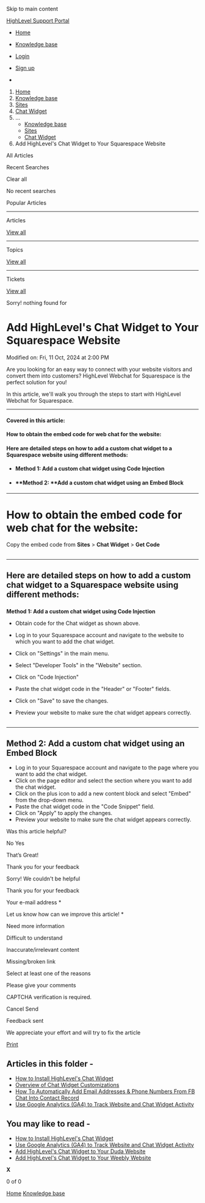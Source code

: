Skip to main content

[ HighLevel Support Portal ](https://help.gohighlevel.com)

  * [ Home ](/support/home)
  * [ Knowledge base ](/support/solutions)

  * [Login](/support/login)
  * [Sign up](/support/signup)
  * 

  1. [Home](/support/home)
  2. [Knowledge base](/support/solutions)
  3. [Sites](/support/solutions/48000449581)
  4. [Chat Widget](/support/solutions/folders/48000667019)
  5. ... 
     * [Knowledge base](/support/solutions)
     * [Sites](/support/solutions/48000449581)
     * [Chat Widget](/support/solutions/folders/48000667019)
  6. Add HighLevel's Chat Widget to Your Squarespace Website

All  Articles 

Recent Searches

Clear all

No recent searches

Popular Articles

* * *

Articles

[View all](/support/search/solutions)

* * *

Topics

[View all](/support/search/topics)

* * *

Tickets

[View all](/support/search/tickets)

Sorry! nothing found for   

# Add HighLevel's Chat Widget to Your Squarespace Website

Modified on: Fri, 11 Oct, 2024 at 2:00 PM

Are you looking for an easy way to connect with your website visitors and convert them into customers? HighLevel Webchat for Squarespace is the perfect solution for you!  
  
In this article, we'll walk you through the steps to start with HighLevel Webchat for Squarespace.

* * *

#### **Covered in this article:**

#### **How to obtain the embed code for web chat for the website:**

#### **Here are detailed steps on how to add a custom chat widget to a Squarespace website using different methods:**

  * #### **Method 1:** Add a custom chat widget using Code Injection

  * #### **Method 2:  **Add a custom chat widget using an Embed Block

* * *

# **How to obtain the embed code for web chat for the website:**

Copy the embed code from **Sites** > **Chat Widget** > **Get Code**

##   

* * *

## **Here are detailed steps on how to add a custom chat widget to a Squarespace website using different methods:**

###   
**Method 1: Add a custom chat widget using Code Injection**

  * Obtain code for the Chat widget as shown above.
  * Log in to your Squarespace account and navigate to the website to which you want to add the chat widget.
  * Click on "Settings" in the main menu. 

  * Select "Developer Tools" in the "Website" section.

  * Click on "Code Injection"

  * Paste the chat widget code in the "Header" or "Footer" fields.

  * Click on "Save" to save the changes.
  * Preview your website to make sure the chat widget appears correctly.

##   

* * *

## **Method 2: Add a custom chat widget using an Embed Block**

  * Log in to your Squarespace account and navigate to the page where you want to add the chat widget.
  * Click on the page editor and select the section where you want to add the chat widget.
  * Click on the plus icon to add a new content block and select "Embed" from the drop-down menu.
  * Paste the chat widget code in the "Code Snippet" field.
  * Click on "Apply" to apply the changes.
  * Preview your website to make sure the chat widget appears correctly.

Was this article helpful?

No  Yes 

That’s Great!

Thank you for your feedback

Sorry! We couldn't be helpful

Thank you for your feedback

Your e-mail address *

Let us know how can we improve this article! *

Need more information 

Difficult to understand 

Inaccurate/irrelevant content 

Missing/broken link 

Select at least one of the reasons 

Please give your comments 

CAPTCHA verification is required. 

Cancel  Send 

Feedback sent

We appreciate your effort and will try to fix the article

[Print](javascript:print\(\))

## Articles in this folder -

  * [How to Install HighLevel's Chat Widget](/support/solutions/articles/48000984860-how-to-install-highlevel-s-chat-widget)
  * [Overview of Chat Widget Customizations](/support/solutions/articles/155000002960-overview-of-chat-widget-customizations)
  * [How To Automatically Add Email Addresses & Phone Numbers From FB Chat Into Contact Record](/support/solutions/articles/48001173609-how-to-automatically-add-email-addresses-phone-numbers-from-fb-chat-into-contact-record)
  * [Use Google Analytics (GA4) to Track Website and Chat Widget Activity](/support/solutions/articles/155000002178-use-google-analytics-ga4-to-track-website-and-chat-widget-activity)

## You may like to read -

  * [How to Install HighLevel's Chat Widget](/support/solutions/articles/48000984860-how-to-install-highlevel-s-chat-widget)
  * [Use Google Analytics (GA4) to Track Website and Chat Widget Activity](/support/solutions/articles/155000002178-use-google-analytics-ga4-to-track-website-and-chat-widget-activity)
  * [Add HighLevel's Chat Widget to Your Duda Website](/support/solutions/articles/48001239775-add-highlevel-s-chat-widget-to-your-duda-website)
  * [Add HighLevel's Chat Widget to Your Weebly Website](/support/solutions/articles/48001239750-add-highlevel-s-chat-widget-to-your-weebly-website)

**X**

0 of 0 []()

[Home](/support/home) [Knowledge base](/support/solutions)
